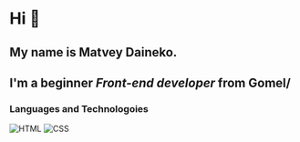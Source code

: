 # Hi 👋
## My name is **Matvey Daineko**.
## I'm a beginner *Front-end developer* from Gomel/
### Languages and Technologoies
![HTML](https://img.shields.io/badge/-HTML-090909?style=for-the-badge&logo=html5)
![CSS](https://img.shields.io/badge/-HTML-090909?style=for-the-badge&logo=css3)

<!--
**MDaineko/MDaineko** is a ✨ _special_ ✨ repository because its `README.md` (this file) appears on your GitHub profile.

Here are some ideas to get you started:

- 🔭 I’m currently working on ...
- 🌱 I’m currently learning ...
- 👯 I’m looking to collaborate on ...
- 🤔 I’m looking for help with ...
- 💬 Ask me about ...
- 📫 How to reach me: ...
- 😄 Pronouns: ...
- ⚡ Fun fact: ...
-->
